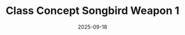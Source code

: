 ---
date: 2025-09-18
image_path: /images/gallery/class-concept-songbird-weapon-1.png
title: Class Concept Songbird Weapon 1
description: Songbird Weapon
source: https://youtu.be/bcdWnVpDIXo?si=7ELrV5433bEeR7dr
height: 1080
width: 1920
tags: ["Class", "Concept"]
---